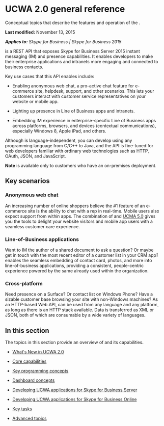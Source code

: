 
# UCWA 2.0 general reference
Conceptual topics that describe the features and operation of the .

 **Last modified:** November 13, 2015

 _**Applies to:** Skype for Business | Skype for Business 2015_

 is a REST API that exposes Skype for Business Server 2015 instant messaging (IM) and presence capabilities. It enables developers to make their enterprise applications and intranets more engaging and connected to business contacts.

Key use cases that this API enables include:

- Enabling anonymous web chat, a pro-active chat feature for e-commerce site, helpdesk, support, and other scenarios. This lets your customers interact with customer service representatives on your website or mobile app.
 
- Lighting up presence in Line of Business apps and intranets.
 
- Embedding IM experience in enterprise-specific Line of Business apps across platforms, browsers, and devices (contextual communications), especially Windows 8, Apple iPad, and others.
 
Although is language-independent, you can develop using any programming language from C/C++ to Java, and the API is fine-tuned for web developers familiar with ordinary web technologies such as HTTP, OAuth, JSON, and JavaScript.

 **Note** is available only to customers who have an on-premises deployment.


## Key scenarios


### Anonymous web chat

An increasing number of online shoppers believe the #1 feature of an e-commerce site is the ability to chat with a rep in real-time. Mobile users also expect support from within apps. The combination of and [UCMA 5.0](http://go.microsoft.com/fwlink/?LinkId=534806) gives you the tools to delight your website visitors and mobile app users with a seamless customer care experience.


### Line-of-Business applications

Want to IM the author of a shared document to ask a question? Or maybe get in touch with the most recent editor of a customer list in your CRM app? enables the seamless embedding of contact card, photos, and more into line-of-business applications, providing a consistent, people-centric experience powered by the same already used within the organization.


### Cross-platform

Need presence on a Surface? Or contact list on Windows Phone? Have a sizable customer base browsing your site with non-Windows machines? As an HTTP-based Web API, can be used from any language and any platform, as long as there is an HTTP stack available. Data is transferred as XML or JSON, both of which are consumable by a wide variety of languages.


## In this section

The topics in this section provide an overview of and its capabilities.


- [What's New in UCWA 2.0](WhatsNewInUCWA2_0.md)
 
- [Core capabilities](CoreCapabilities.md)
 
- [Key programming concepts](KeyProgrammingConcepts.md)
 
- [Dashboard concepts](DashboardConcepts.md)
 
- [Developing UCWA applications for Skype for Business Server](DevelopingUCWAApplicationsForSkypeForBusinessServer.md)
 
- [Developing UCWA applications for Skype for Business Online](DevelopingUCWAApplicationsForSfBOnline.md)
 
- [Key tasks](KeyTasks.md)
 
- [Advanced topics](AdvancedTopics.md)
 
